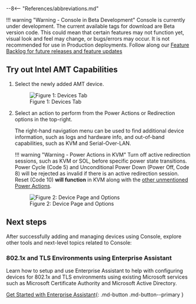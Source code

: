 --8<-- "References/abbreviations.md"

!!! warning "Warning - Console in Beta Development"
    Console is currently under development. The current available tags for download are Beta version code. This could mean that certain features may not function yet, visual look and feel may change, or bugs/errors may occur. It is not recommended for use in Production deployments. Follow along our [Feature Backlog for future releases and feature updates](https://github.com/orgs/open-amt-cloud-toolkit/projects/10)

## Try out Intel AMT Capabilities

1. Select the newly added AMT device.

    <figure class="figure-image">
        <img src="..\..\..\assets\images\Console_Devices.png" alt="Figure 1: Devices Tab">
        <figcaption>Figure 1: Devices Tab</figcaption>
    </figure>

2. Select an action to perform from the Power Actions or Redirection options in the top-right.

    The right-hand navigation menu can be used to find additional device information, such as logs and hardware info, and out-of-band capabilities, such as KVM and Serial-Over-LAN.

    !!! warning "Warning - Power Actions in KVM"
        Turn off active redirection sessions, such as KVM or SOL, before specific power state transitions. Power Cycle (Code 5) and Unconditional Power Down (Power Off, Code 8) will be rejected as invalid if there is an active redirection session. Reset (Code 10) **will function** in KVM along with the [other unmentioned Power Actions](../../Reference/powerstates.md#out-of-band).
        

    <figure class="figure-image">
        <img src="..\..\..\assets\images\Console_DeviceInfo.png" alt="Figure 2: Device Page and Options">
        <figcaption>Figure 2: Device Page and Options</figcaption>
    </figure>

## Next steps

After successfully adding and managing devices using Console, explore other tools and next-level topics related to Console:

### 802.1x and TLS Environments using Enterprise Assistant
Learn how to setup and use Enterprise Assistant to help with configuring devices for 802.1x and TLS environments using existing Microsoft services such as Microsoft Certificate Authority and Microsoft Active Directory. 

[Get Started with Enterprise Assistant](../../Reference/EA/overview.md){: .md-button .md-button--primary }

<!-- ### Security
Learn more about measures and details to secure assets for the Console application. Topics include credentials, allowlisting, best known security methods, and more.

[Learn More about Security and Hardening](../Reference/Console/securityConsole.md){: .md-button .md-button--primary } -->